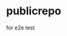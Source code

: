 # publicrepo
for e2e test

















































































































































































































































































































































































































































































































































































































































































































































































































































































































































































































































































































































































































































































































































































































































































































































































































































































































































































































































































































































































































































































































































































































































































































































































































































































































































































































































































































































































































































































































































